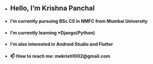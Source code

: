 - <h2> Hello, I’m Krishna Panchal</h2>
- <h4> I’m currently pursuing BSc CS in NMFC from Mumbai University </h4>
- <h4> I’m currently learning *Django(Python) </h4>
- <h4> I'm also interested in Android Studio and Flutter </h4>
- <h4>📫 How to reach me: <a>mekrish1002@gmail.com</a> </h4>

<!---
krishnapanchal729/krishnapanchal729 is a ✨ special ✨ repository because its `README.md` (this file) appears on your GitHub profile.
You can click the Preview link to take a look at your changes.
--->
